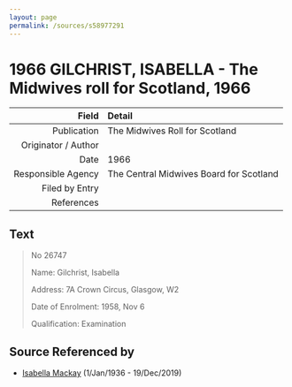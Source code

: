 ```yaml
---
layout: page
permalink: /sources/s58977291
---
```


# 1966 GILCHRIST, ISABELLA - The Midwives roll for Scotland, 1966

Field | Detail
---:|:---
Publication | The Midwives Roll for Scotland
Originator / Author | 
Date | 1966
Responsible Agency | The Central Midwives Board for Scotland
Filed by Entry | 
References | 

## Text

> No 26747
>
> Name: Gilchrist, Isabella
>
> Address: 7A Crown Circus, Glasgow, W2
>
> Date of Enrolment: 1958, Nov 6
>
> Qualification: Examination
>

## Source Referenced by

* [Isabella Mackay](../people/@25303611@-isabella-mackay-b1936-1-1-d2019-12-19.md) (1/Jan/1936 - 19/Dec/2019)

